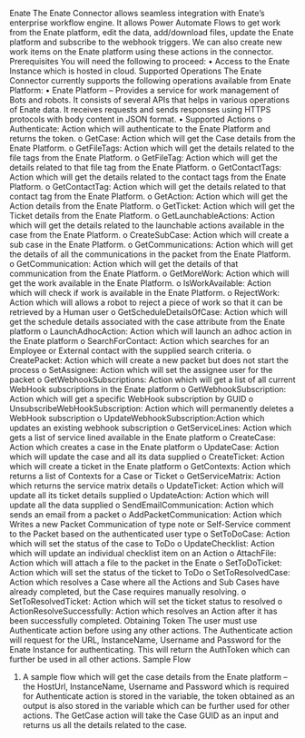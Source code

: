 Enate 
The Enate Connector allows seamless integration with Enate’s enterprise workflow engine. It allows Power Automate Flows to get work from the Enate platform, edit the data, add/download files, update the Enate platform and subscribe to the webhook triggers.  We can also create new work items on the Enate platform using these actions in the connector.
Prerequisites
You will need the following to proceed:
•	Access to the Enate Instance which is hosted in cloud.
Supported Operations
The Enate Connector currently supports the following operations available from Enate Platform:
•	Enate Platform – Provides a service for work management of Bots and robots. It consists of several APIs that helps in various operations of Enate data. It receives requests and sends responses using HTTPS protocols with body content in JSON format.
•	Supported Actions
o	Authenticate: Action which will authenticate to the Enate Platform and returns the token.
o	GetCase: Action which will get the Case details from the Enate Platform.
o	GetFileTags: Action which will get the details related to the file tags from the Enate Platform. 
o	GetFileTag: Action which will get the details related to that file tag from the Enate Platform.
o	GetContactTags: Action which will get the details related to the contact tags from the Enate Platform. 
o	GetContactTag: Action which will get the details related to that contact tag from the Enate Platform. 
o	GetAction: Action which will get the Action details from the Enate Platform. 
o	GetTicket: Action which will get the Ticket details from the Enate Platform. 
o	GetLaunchableActions: Action which will get the details related to the launchable actions available in the case from the Enate Platform.
o	CreateSubCase: Action which will create a sub case in the Enate Platform.
o	GetCommunications: Action which will get the details of all the communications in the packet from the Enate Platform.
o	GetCommunication: Action which will get the details of that communication from the Enate Platform.
o	GetMoreWork: Action which will get the work available in the Enate Platform. 
o	IsWorkAvailable: Action which will check if work is available in the Enate Platform.
o	RejectWork: Action which will allows a robot to reject a piece of work so that it can be retrieved by a Human user
o	GetScheduleDetailsOfCase: Action which will get the schedule details associated with the case attribute from the Enate platform
o	LaunchAdhocAction: Action which will launch an adhoc action in the Enate platform
o	SearchForContact: Action which searches for an Employee or External contact with the supplied search criteria.
o	CreatePacket: Action which will create a new packet but does not start the process
o	SetAssignee: Action which will set the assignee user for the packet 
o	GetWebhookSubscriptions: Action which will get a list of all current WebHook subscriptions in the Enate platform
o	GetWebhookSubscription: Action which will get a specific WebHook subscription by GUID
o	UnsubscribeWebHookSubscription: Action which will permanently deletes a WebHook subscription
o	UpdateWebhookSubscription:Action which updates an existing webhook subscription
o	GetServiceLines: Action which gets a list of service lined available in the Enate platform
o	CreateCase: Action which creates a case in the Enate platform
o	UpdateCase: Action which will update the case and all its data supplied
o	CreateTicket: Action which will create a ticket in the Enate platform
o	GetContexts: Action which returns a list of Contexts for a Case or Ticket
o	GetServiceMatrix: Action which returns the service matrix details
o	UpdateTicket: Action which will update all its ticket details supplied
o	UpdateAction: Action which will update all the data supplied
o	SendEmailCommunication: Action which sends an email from a packet
o	AddPacketCommunication: Action which Writes a new Packet Communication of type note or Self-Service comment to the Packet based on the authenticated user type
o	SetToDoCase: Action which will set the status of the case to ToDo
o	UpdateChecklist: Action which will update an individual checklist item on an Action
o	AttachFile: Action which will attach a file to the packet in the Enate
o	SetToDoTicket: Action which will set the status of the ticket to ToDo
o	SetToResolvedCase: Action which resolves a Case where all the Actions and Sub Cases have already completed, but the Case requires manually resolving.
o	SetToResolvedTicket: Action which will set the ticket status to resolved
o	ActionResolveSuccessfully: Action which resolves an Action after it has been successfully completed.
Obtaining Token
The user must use Authenticate action before using any other actions. The Authenticate action will request for the URL, InstanceName, Username and Password for the Enate Instance for authenticating. This will return the AuthToken which can further be used in all other actions.
Sample Flow
1.	A sample flow which will get the case details from the Enate platform – the HostUrl, InstanceName, Username and Password which is required for Authenticate action is stored in the variable, the token obtained as an output is also stored in the variable which can be further used for other actions. The GetCase action will take the Case GUID as an input and returns us all the details related to the case.


